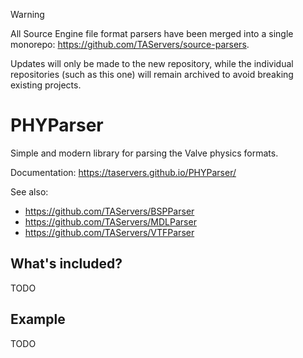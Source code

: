 >[!WARNING]
>All Source Engine file format parsers have been merged into a single monorepo: https://github.com/TAServers/source-parsers.
>
>Updates will only be made to the new repository, while the individual repositories (such as this one) will remain archived to avoid breaking existing projects.

# PHYParser

Simple and modern library for parsing the Valve physics formats.

Documentation: https://taservers.github.io/PHYParser/

See also:
- https://github.com/TAServers/BSPParser
- https://github.com/TAServers/MDLParser
- https://github.com/TAServers/VTFParser

## What's included?

TODO

## Example

TODO
